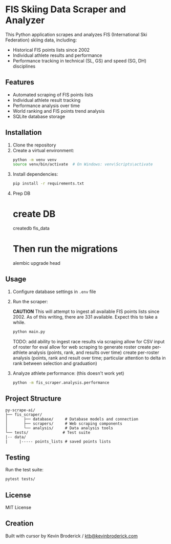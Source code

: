 # FIS Skiing Data Scraper and Analyzer

This Python application scrapes and analyzes FIS (International Ski Federation) skiing data, including:
- Historical FIS points lists since 2002
- Individual athlete results and performance
- Performance tracking in technical (SL, GS) and speed (SG, DH) disciplines

## Features

- Automated scraping of FIS points lists
- Individual athlete result tracking
- Performance analysis over time
- World ranking and FIS points trend analysis
- SQLite database storage

## Installation

1. Clone the repository
2. Create a virtual environment:
   ```bash
   python -m venv venv
   source venv/bin/activate  # On Windows: venv\Scripts\activate
   ```
3. Install dependencies:
   ```bash
   pip install -r requirements.txt
   ```
4. Prep DB
   # create DB
   createdb fis_data
   # Then run the migrations
   alembic upgrade head

## Usage

1. Configure database settings in `.env` file
2. Run the scraper:

   **CAUTION**
   This will attempt to ingest all available FIS points lists since 2002. As of this writing, there are
   331 available. Expect this to take a while.
   ```bash
   python main.py
   ```

   TODO:
      add ability to ingest race results via scraping
      allow for CSV input of roster for eval
      allow for web scraping to generate roster
      create per-athlete analysis (points, rank, and results over time)
      create per-roster analysis (points, rank and result over time; particular attention to
         delta in rank between selection and graduation)

3. Analyze athlete performance: (this doesn't work yet)
   ```bash
   python -m fis_scraper.analysis.performance
   ```

## Project Structure

```
py-scrape-ai/
├── fis_scraper/
│       ├── database/     # Database models and connection
│       ├── scrapers/     # Web scraping components
│       └── analysis/     # Data analysis tools
└── tests/               # Test suite
|-- data/
|     |----- points_lists # saved points lists
```

## Testing

Run the test suite:
```bash
pytest tests/
```

## License

MIT License 

## Creation

Built with cursor by Kevin Broderick / ktb@kevinbroderick.com